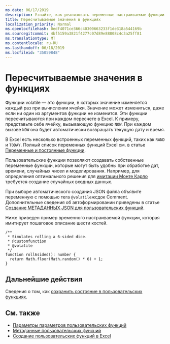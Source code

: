 ```yaml
---
ms.date: 06/17/2019
description: Узнайте, как реализовать переменные настраиваемые функции потоковой и автономной работы.
title: Пересчитываемые значения в функциях
localization_priority: Normal
ms.openlocfilehash: 0edf4071ce366c40300663233f1de318a544169b
ms.sourcegitcommit: 4bf5159a3821f4277c07d89e88808c4c3a25ff81
ms.translationtype: MT
ms.contentlocale: ru-RU
ms.lasthandoff: 06/18/2019
ms.locfileid: "35059848"
---
```

# <a name="volatile-values-in-functions"></a>Пересчитываемые значения в функциях

Функции volatile — это функции, в которых значение изменяется каждый раз при вычислении ячейки. Значение может измениться, даже если ни один из аргументов функции не изменится. Эти функции пересчитываются при каждом пересчете в Excel. К примеру, представьте себе ячейку, вызывающую функцию `NOW`. При каждом вызове `NOW` она будет автоматически возвращать текущую дату и время.

В Excel есть несколько встроенных переменных функций, таких как `RAND` и `TODAY`. Полный список переменных функций Excel см. в статье [Переменные и постоянные функции](/office/client-developer/excel/excel-recalculation#volatile-and-non-volatile-functions).

Пользовательские функции позволяют создавать собственные переменные функции, которые могут быть удобны при обработке дат, времени, случайных чисел и моделирования. Например, для определения оптимального решения для [имитации Монте Карло](https://en.wikipedia.org/wiki/Monte_Carlo_method) требуется создание случайных входных данных.

При выборе автоматического создания JSON файла объявите переменную с помощью тега `@volatile`жсдок Comment. Дополнительные сведения об автоформировании приведены в статье [Создание МЕТАДАННЫХ JSON для пользовательских функций](custom-functions-json-autogeneration.md).

Ниже приведен пример временного настраиваемой функции, которая имитирует пошаговое описание шести костей.

```JS
/**
 * Simulates rolling a 6-sided dice.
 * @customfunction
 * @volatile
 */
function roll6sided(): number {
  return Math.floor(Math.random() * 6) + 1;
}
```

## <a name="next-steps"></a>Дальнейшие действия
Сведения о том, как [сохранить состояние в пользовательских функциях](custom-functions-save-state.md).

## <a name="see-also"></a>См. также

* [Параметры параметров пользовательских функций](custom-functions-parameter-options.md)
* [Метаданные пользовательских функций](custom-functions-json.md)
* [Создание пользовательских функций в Excel](custom-functions-overview.md)
